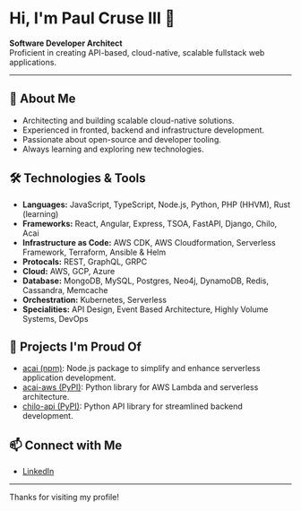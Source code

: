 # Hi, I'm Paul Cruse III 👋

**Software Developer Architect**  
Proficient in creating API-based, cloud-native, scalable fullstack web applications.

---

## 🚀 About Me

- Architecting and building scalable cloud-native solutions.
- Experienced in fronted, backend and infrastructure development.
- Passionate about open-source and developer tooling.
- Always learning and exploring new technologies.

## 🛠️ Technologies & Tools

- **Languages:** JavaScript, TypeScript, Node.js, Python, PHP (HHVM), Rust (learning)
- **Frameworks:** React, Angular, Express, TSOA, FastAPI, Django, Chilo, Acai
- **Infrastructure as Code:** AWS CDK, AWS Cloudformation, Serverless Framework, Terraform, Ansible & Helm
- **Protocals:** REST, GraphQL, GRPC
- **Cloud:** AWS, GCP, Azure
- **Database:** MongoDB, MySQL, Postgres, Neo4j, DynamoDB, Redis, Cassandra, Memcache
- **Orchestration:** Kubernetes, Serverless
- **Specialities:** API Design, Event Based Architecture, Highly Volume Systems, DevOps

## 🌟 Projects I'm Proud Of

- [acai (npm)](https://www.npmjs.com/package/acai): Node.js package to simplify and enhance serverless application development.
- [acai-aws (PyPI)](https://pypi.org/project/acai-aws/): Python library for AWS Lambda and serverless architecture.
- [chilo-api (PyPI)](https://pypi.org/project/chilo-api/): Python API library for streamlined backend development.

## 📫 Connect with Me

- [LinkedIn](https://www.linkedin.com/in/paulcruse3/)

---

Thanks for visiting my profile!

